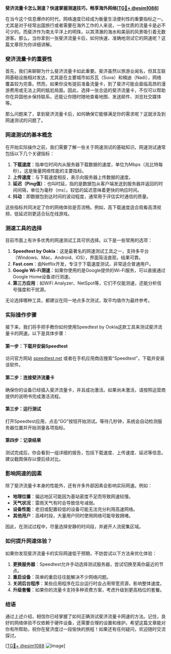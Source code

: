 **斐济流量卡怎么测速？快速掌握测速技巧，畅享海外网络[[TG💪+ @esim1088](https://t.me/s/esim1088)]**

在当今这个信息爆炸的时代，网络速度已经成为衡量生活便利性的重要指标之一。尤其是对于经常出国旅行或者需要在海外工作的人来说，一张优质的流量卡是必不可少的。而斐济作为南太平洋上的明珠，以其清澈的海水和美丽的风景吸引着无数游客。那么，当你拿到一张斐济流量卡后，如何快速、准确地测试它的网速呢？这篇文章将为你详细讲解。

### 斐济流量卡的重要性

首先，我们来聊聊为什么斐济流量卡如此重要。斐济虽然以旅游业闻名，但其互联网基础设施相对发达，尤其是在主要城市如苏瓦（Suva）和楠迪（Nadi），网络覆盖较为完善。然而，如果你没有提前准备流量卡，到了斐济可能会面临高昂的漫游费用或无法上网的尴尬局面。因此，选择一张合适的斐济流量卡，不仅可以帮助你在异国他乡保持联系，还能让你随时随地查看地图、发送邮件、浏览社交媒体等。

那么问题来了，拿到斐济流量卡后，如何确保它能够满足你的需求呢？这就涉及到网速测试的问题了。

### 网速测试的基本概念

在开始实际操作之前，我们需要了解一些关于网速测试的基础知识。网速测试通常包括以下几个关键指标：

1. **下载速度**：指单位时间内从服务器下载数据的速度，单位为Mbps（兆比特每秒）。这是衡量网络性能的主要指标。
2. **上传速度**：与下载速度相反，表示向服务器上传数据的速度。
3. **延迟（Ping值）**：也叫时延，指的是数据包从客户端发送到服务器并返回的时间间隔，单位为毫秒（ms）。较低的延迟意味着更快的响应时间。
4. **抖动**：即数据包到达时间的波动程度，通常用于评估实时通信的质量。

这些指标共同决定了你的网络体验是否流畅。例如，高下载速度适合观看高清视频，低延迟则更适合玩在线游戏。

### 测速工具的选择

目前市面上有许多优秀的网速测试工具可供选择。以下是一些常用的选项：

1. **Speedtest by Ookla**：这是最著名的网速测试工具之一，支持多平台（Windows、Mac、Android、iOS），界面简洁直观，结果可靠。
2. **Fast.com**：由Netflix开发，专注于下载速度测试，非常适合普通用户。
3. **Google Wi-Fi测速**：如果你使用的是Google提供的Wi-Fi服务，可以直接通过Google Home设备进行测速。
4. **第三方应用**：如WiFi Analyzer、NetSpot等，它们不仅能测速，还能分析信号强度和干扰源。

无论选择哪种工具，都建议在同一地点多次测试，取平均值作为最终参考。

### 实际操作步骤

接下来，我们将手把手教你如何使用Speedtest by Ookla这款工具来测试斐济流量卡的网速。以下是具体步骤：

#### 第一步：下载并安装Speedtest
访问官方网站 [speedtest.net](https://www.speedtest.net/) 或者在手机应用商店搜索“Speedtest”，下载并安装该软件。

#### 第二步：连接斐济流量卡
确保你的设备已经插入斐济流量卡，并且成功激活。如果尚未激活，请按照运营商提供的说明书完成激活流程。

#### 第三步：运行测试
打开Speedtest应用，点击“GO”按钮开始测试。等待几秒钟，系统会自动检测服务器位置并开始测量各项指标。

#### 第四步：记录结果
测试完成后，你会看到一组详细的报告，包括下载速度、上传速度、延迟等信息。建议截图保存以便后续对比。

### 影响网速的因素

除了斐济流量卡本身的性能外，还有许多外部因素会影响实际网速。例如：

- **地理位置**：偏远地区可能因为基站密度不足而导致网速较慢。
- **天气状况**：雷雨天气有时会导致信号减弱。
- **设备性能**：老旧或配置较低的设备可能无法充分利用高速网络。
- **其他用户**：高峰时段，大量用户同时使用网络可能导致拥堵。

因此，在测试过程中，尽量选择安静的时间段，并避开人流密集区域。

### 如何提升网速体验？

如果你发现斐济流量卡的实际网速低于预期，不妨尝试以下方法来优化体验：

1. **更换服务器**：Speedtest允许手动选择测试服务器，尝试切换至离你最近的节点。
2. **重启设备**：简单的重启往往能解决不少网络问题。
3. **关闭后台程序**：某些应用程序在后台运行时会占用带宽资源，影响整体速度。
4. **升级套餐**：如果你的流量卡支持多种资费方案，考虑升级到更高档位的套餐。

### 结语

通过上述介绍，相信你已经掌握了如何正确测试斐济流量卡网速的方法。记住，良好的网络体验不仅依赖于硬件设备，还需要合理的设置和维护。希望这篇文章能对你有所帮助，祝你在斐济度过一段愉快的旅程！如果还有任何疑问，欢迎随时交流探讨。

[[TG💪+ @esim1088](https://t.me/s/esim1088) ![Image](https://i.postimg.cc/4NQfJmqS/Snipaste-2025-05-13-00-14-12.png)]